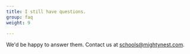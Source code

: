 ```yaml
---
title: I still have questions.
group: faq
weight: 9

---
```


We'd be happy to answer them. Contact us at schools@mightynest.com.